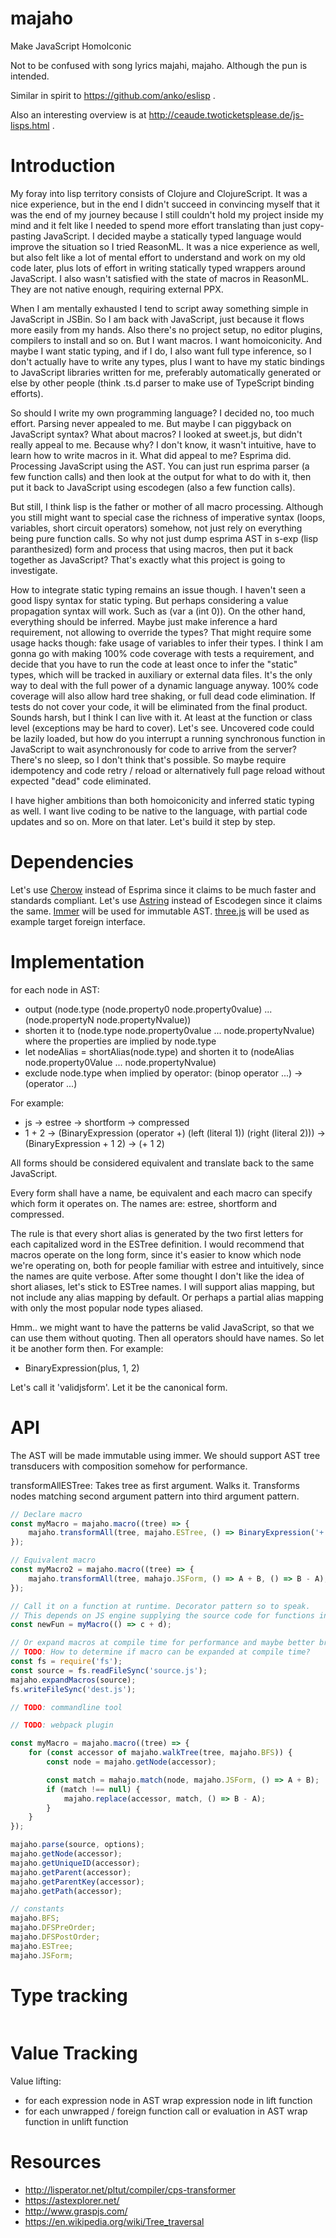 # majaho

Make JavaScript HomoIconic

Not to be confused with song lyrics majahi, majaho. Although the pun is intended.

Similar in spirit to https://github.com/anko/eslisp .

Also an interesting overview is at http://ceaude.twoticketsplease.de/js-lisps.html .

# Introduction

My foray into lisp territory consists of Clojure and ClojureScript. It was a nice experience, but in the end I didn't succeed in convincing myself that it was the end of my journey because I still couldn't hold my project inside my mind and it felt like I needed to spend more effort translating than just copy-pasting JavaScript. I decided maybe a statically typed language would improve the situation so I tried ReasonML. It was a nice experience as well, but also felt like a lot of mental effort to understand and work on my old code later, plus lots of effort in writing statically typed wrappers around JavaScript. I also wasn't satisfied with the state of macros in ReasonML. They are not native enough, requiring external PPX.

When I am mentally exhausted I tend to script away something simple in JavaScript in JSBin. So I am back with JavaScript, just because it flows more easily from my hands. Also there's no project setup, no editor plugins, compilers to install and so on. But I want macros. I want homoiconicity. And maybe I want static typing, and if I do, I also want full type inference, so I don't actually have to write any types, plus I want to have my static bindings to JavaScript libraries written for me, preferably automatically generated or else by other people (think .ts.d parser to make use of TypeScript binding efforts).

So should I write my own programming language? I decided no, too much effort. Parsing never appealed to me. But maybe I can piggyback on JavaScript syntax? What about macros? I looked at sweet.js, but didn't really appeal to me. Because why? I don't know, it wasn't intuitive, have to learn how to write macros in it. What did appeal to me? Esprima did. Processing JavaScript using the AST. You can just run esprima parser (a few function calls) and then look at the output for what to do with it, then put it back to JavaScript using escodegen (also a few function calls).

But still, I think lisp is the father or mother of all macro processing. Although you still might want to special case the richness of imperative syntax (loops, variables, short circuit operators) somehow, not just rely on everything being pure function calls. So why not just dump esprima AST in s-exp (lisp paranthesized) form and process that using macros, then put it back together as JavaScript? That's exactly what this project is going to investigate.

How to integrate static typing remains an issue though. I haven't seen a good lispy syntax for static typing. But perhaps considering a value propagation syntax will work. Such as (var a (int 0)). On the other hand, everything should be inferred. Maybe just make inference a hard requirement, not allowing to override the types? That might require some usage hacks though: fake usage of variables to infer their types. I think I am gonna go with making 100% code coverage with tests a requirement, and decide that you have to run the code at least once to infer the "static" types, which will be tracked in auxiliary or external data files. It's the only way to deal with the full power of a dynamic language anyway. 100% code coverage will also allow hard tree shaking, or full dead code elimination. If tests do not cover your code, it will be eliminated from the final product. Sounds harsh, but I think I can live with it. At least at the function or class level (exceptions may be hard to cover). Let's see. Uncovered code could be lazily loaded, but how do you interrupt a running synchronous function in JavaScript to wait asynchronously for code to arrive from the server? There's no sleep, so I don't think that's possible. So maybe require idempotency and code retry / reload or alternatively full page reload without expected "dead" code eliminated.

I have higher ambitions than both homoiconicity and inferred static typing as well. I want live coding to be native to the language, with partial code updates and so on. More on that later. Let's build it step by step.

# Dependencies

Let's use [Cherow](https://github.com/cherow/cherow) instead of Esprima since it claims to be much faster and standards compliant.
Let's use [Astring](https://github.com/davidbonnet/astring) instead of Escodegen since it claims the same.
[Immer](https://github.com/mweststrate/immer) will be used for immutable AST.
[three.js](https://github.com/mrdoob/three.js/) will be used as example target foreign interface.

# Implementation

for each node in AST:
 - output (node.type (node.property0 node.property0value) ... (node.propertyN node.propertyNvalue))
 - shorten it to (node.type node.property0value ... node.propertyNvalue) where the properties are implied by node.type
 - let nodeAlias = shortAlias(node.type) and shorten it to (nodeAlias node.property0Value ... node.propertyNvalue)
 - exclude node.type when implied by operator: (binop operator ...) -> (operator ...)

For example:
 - js -> estree -> shortform -> compressed
 - 1 + 2 -> (BinaryExpression (operator +) (left (literal 1)) (right (literal 2))) -> (BinaryExpression + 1 2) -> (+ 1 2)
 
All forms should be considered equivalent and translate back to the same JavaScript.

Every form shall have a name, be equivalent and each macro can specify which form it operates on.
The names are: estree, shortform and compressed.

The rule is that every short alias is generated by the two first letters for each capitalized word in the ESTree definition.
I would recommend that macros operate on the long form, since it's easier to know which node we're operating on,
both for people familiar with estree and intuitively, since the names are quite verbose.
After some thought I don't like the idea of short aliases, let's stick to ESTree names.
I will support alias mapping, but not include any alias mapping by default.
Or perhaps a partial alias mapping with only the most popular node types aliased.

Hmm.. we might want to have the patterns be valid JavaScript, so that we can use them without quoting.
Then all operators should have names. So let it be another form then. For example:
 - BinaryExpression(plus, 1, 2)

Let's call it 'validjsform'. Let it be the canonical form.

# API

The AST will be made immutable using immer.
We should support AST tree transducers with composition somehow for performance.

transformAllESTree: Takes tree as first argument. Walks it.
Transforms nodes matching second argument pattern into third argument pattern.

```javascript
// Declare macro
const myMacro = majaho.macro((tree) => {
    majaho.transformAll(tree, majaho.ESTree, () => BinaryExpression('+', A, B), () => BinaryExpression('-', B, A));
});

// Equivalent macro
const myMacro2 = majaho.macro((tree) => {
    majaho.transformAll(tree, mahajo.JSForm, () => A + B, () => B - A);
});

// Call it on a function at runtime. Decorator pattern so to speak.
// This depends on JS engine supplying the source code for functions in its object.
const newFun = myMacro(() => c + d);

// Or expand macros at compile time for performance and maybe better browser support (?)
// TODO: How to determine if macro can be expanded at compile time?
const fs = require('fs');
const source = fs.readFileSync('source.js');
majaho.expandMacros(source);
fs.writeFileSync('dest.js');

// TODO: commandline tool

// TODO: webpack plugin
```

```javascript
const myMacro = majaho.macro((tree) => {
    for (const accessor of majaho.walkTree(tree, majaho.BFS)) {
        const node = majaho.getNode(accessor);

        const match = mahajo.match(node, majaho.JSForm, () => A + B);
        if (match !== null) {
            majaho.replace(accessor, match, () => B - A);
        }
    }
});

majaho.parse(source, options);
majaho.getNode(accessor);
majaho.getUniqueID(accessor);
majaho.getParent(accessor);
majaho.getParentKey(accessor);
majaho.getPath(accessor);

// constants
majaho.BFS;
majaho.DFSPreOrder;
majaho.DFSPostOrder;
majaho.ESTree;
majaho.JSForm;
```

# Type tracking

```javascript

```

# Value Tracking

Value lifting:
 - for each expression node in AST wrap expression node in lift function
 - for each unwrapped / foreign function call or evaluation in AST wrap function in unlift function


 # Resources
  - http://lisperator.net/pltut/compiler/cps-transformer
  - https://astexplorer.net/
  - http://www.graspjs.com/
  - https://en.wikipedia.org/wiki/Tree_traversal
